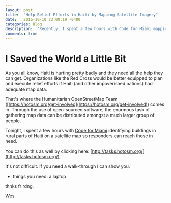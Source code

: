 ```yaml
---
layout: post
title:  "Help Relief Efforts in Haiti by Mapping Satellite Imagery"
date:   2016-10-10 23:00:19 -0400
categories: Blog
description:  "Recently, I spent a few hours with Code for Miami mapping rural areas of Haiti to assist relief efforts for those affected by Hurricane Matthew." 
comments: true
---
```


# I Saved the World a Little Bit

As you all know, Haiti is hurting pretty badly and they need all the help they can get. Organizations like the Red Cross would be better equipped to plan and execute relief efforts if Haiti (and other impoverished nations) had adequate map data.

That's where the Humanitarian OpenStreetMap Team ([https://hotosm.org/get-involved](https://hotosm.org/get-involved)) comes in. Through the use of open-sourced software, the enormous task of gathering map data can be distributed amongst a much larger group of people.

Tonight, I spent a few hours with [Code for Miami](https://twitter.com/codeformiami/) identifying buildings in rural parts of Haiti on a satellite map so responders can reach those in need.

You can do this as well by clicking here:
[http://tasks.hotosm.org/](http://tasks.hotosm.org/) 

It's not difficult. If you need a walk-through I can show you.

* things you need: a laptop

thnks fr rdng,

Wes

